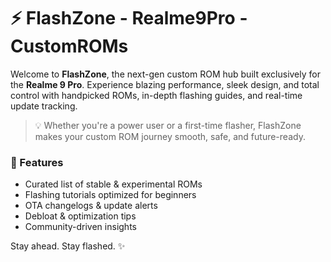 # ⚡ FlashZone - Realme9Pro - CustomROMs

Welcome to **FlashZone**, the next-gen custom ROM hub built exclusively for the **Realme 9 Pro**. Experience blazing performance, sleek design, and total control with handpicked ROMs, in-depth flashing guides, and real-time update tracking.

> 💡 Whether you're a power user or a first-time flasher, FlashZone makes your custom ROM journey smooth, safe, and future-ready.

### 🚀 Features
- Curated list of stable & experimental ROMs
- Flashing tutorials optimized for beginners
- OTA changelogs & update alerts
- Debloat & optimization tips
- Community-driven insights

Stay ahead. Stay flashed. ✨
